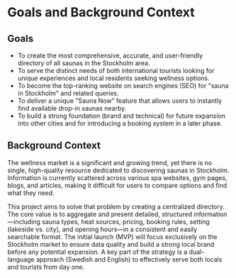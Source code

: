# Goals and Background Context

## Goals

* To create the most comprehensive, accurate, and user-friendly directory of all saunas in the Stockholm area.
* To serve the distinct needs of both international tourists looking for unique experiences and local residents seeking wellness options.
* To become the top-ranking website on search engines (SEO) for "sauna in Stockholm" and related queries.
* To deliver a unique "Sauna Now" feature that allows users to instantly find available drop-in saunas nearby.
* To build a strong foundation (brand and technical) for future expansion into other cities and for introducing a booking system in a later phase.

## Background Context

The wellness market is a significant and growing trend, yet there is no single, high-quality resource dedicated to discovering saunas in Stockholm. Information is currently scattered across various spa websites, gym pages, blogs, and articles, making it difficult for users to compare options and find what they need.

This project aims to solve that problem by creating a centralized directory. The core value is to aggregate and present detailed, structured information—including sauna types, heat sources, pricing, booking rules, setting (lakeside vs. city), and opening hours—in a consistent and easily searchable format. The initial launch (MVP) will focus exclusively on the Stockholm market to ensure data quality and build a strong local brand before any potential expansion. A key part of the strategy is a dual-language approach (Swedish and English) to effectively serve both locals and tourists from day one.
